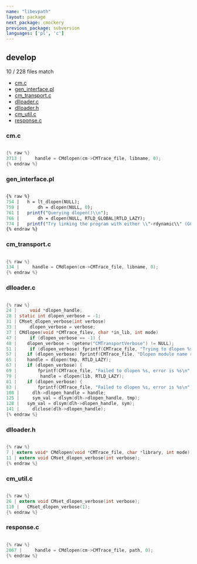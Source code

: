 ```yaml
---
name: "libevpath"
layout: package
next_package: cmockery
previous_package: subversion
languages: ['pl', 'c']
---
```

## develop
10 / 228 files match

 - [cm.c](#cmc)
 - [gen_interface.pl](#gen_interfacepl)
 - [cm_transport.c](#cm_transportc)
 - [dlloader.c](#dlloaderc)
 - [dlloader.h](#dlloaderh)
 - [cm_util.c](#cm_utilc)
 - [response.c](#responsec)

### cm.c

```c

{% raw %}
3713 |     handle = CMdlopen(cm->CMTrace_file, libname, 0);
{% endraw %}

```
### gen_interface.pl

```pl

{% raw %}
754 | 	h = lt_dlopen(NULL);
759 | 	    dh = dlopen(NULL, 0);
761 | 	printf("Querying dlopen()\\n");
766 | 	    dh = dlopen(NULL, RTLD_GLOBAL|RTLD_LAZY);
774 | 	printf("Try linking the program with either \\"-rdynamic\\" (GCC) or \\"-dlopen self\\" (libtool)\\n");
{% endraw %}

```
### cm_transport.c

```c

{% raw %}
134 |     handle = CMdlopen(cm->CMTrace_file, libname, 0);
{% endraw %}

```
### dlloader.c

```c

{% raw %}
24 |     void *dlopen_handle;
28 | static int dlopen_verbose = -1;
31 | CMset_dlopen_verbose(int verbose)
33 |     dlopen_verbose = verbose;
37 | CMdlopen(void *CMTrace_filev, char *in_lib, int mode)
47 |     if (dlopen_verbose == -1) {
48 | 	dlopen_verbose = (getenv("CMTransportVerbose") != NULL);
51 |     if (dlopen_verbose) fprintf(CMTrace_file, "Trying to dlopen %s\n", in_lib);
57 | 	if (dlopen_verbose) fprintf(CMTrace_file, "Dlopen module name replaced, now %s\n", lib);
65 | 	handle = dlopen(tmp, RTLD_LAZY);
67 | 	if (dlopen_verbose) {
69 | 		fprintf(CMTrace_file, "Failed to dlopen %s, error is %s\n", tmp, err);
79 |         handle = dlopen(lib, RTLD_LAZY);
81 | 	if (dlopen_verbose) {
83 | 		fprintf(CMTrace_file, "Failed to dlopen %s, error is %s\n", tmp, err);
108 |     dlh->dlopen_handle = handle;
125 |     sym_val = dlsym(dlh->dlopen_handle, tmp);
128 | 	sym_val = dlsym(dlh->dlopen_handle, sym);
141 |     dlclose(dlh->dlopen_handle);
{% endraw %}

```
### dlloader.h

```c

{% raw %}
7 | extern void* CMdlopen(void *CMTrace_file, char *library, int mode);
11 | extern void CMset_dlopen_verbose(int verbose);
{% endraw %}

```
### cm_util.c

```c

{% raw %}
26 | extern void CMset_dlopen_verbose(int verbose);
110 | 	CMset_dlopen_verbose(1);
{% endraw %}

```
### response.c

```c

{% raw %}
2067 |     handle = CMdlopen(cm->CMTrace_file, path, 0);
{% endraw %}

```